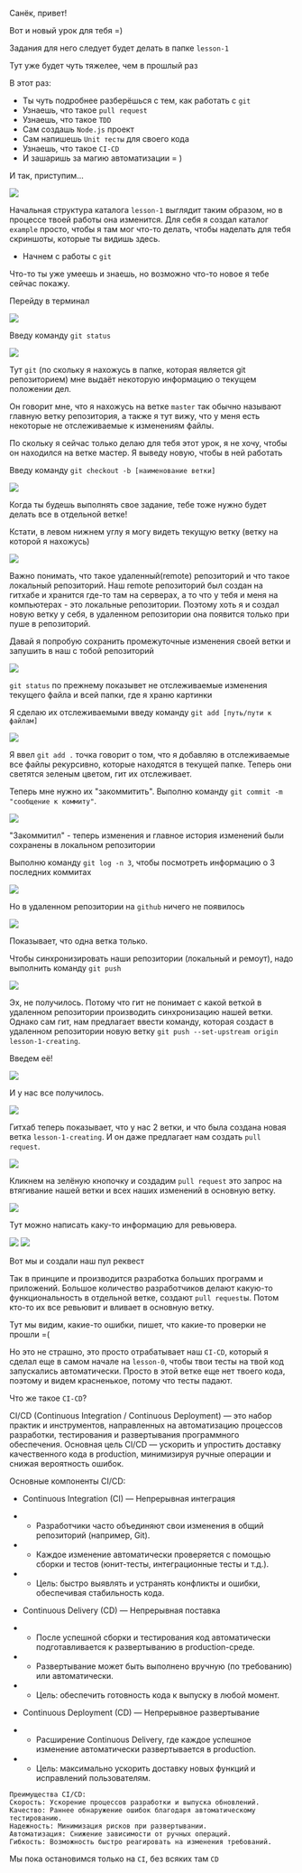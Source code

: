 Санёк, привет! 

Вот и новый урок для тебя =)

Задания для него следует будет делать в папке ```lesson-1```

Тут уже будет чуть тяжелее, чем в прошлый раз

В этот раз:
- Ты чуть подробнее разберёшься с тем, как работать с ```git```
- Узнаешь, что такое ```pull request```
- Узнаешь, что такое ```TDD```
- Сам создашь ```Node.js``` проект
- Сам напишешь ```Unit тесты``` для своего кода
- Узнаешь, что такое ```CI-CD```
- И зашаришь за магию автоматизации = )

И так, приступим...

<img src="./assets/1.png"/>

Начальная структура каталога ```lesson-1``` выглядит таким образом, но в процессе твоей работы она изменится. Для себя я создал каталог ```example``` просто, чтобы я там мог что-то делать, чтобы наделать для тебя скриншоты, которые ты видишь здесь. 

- Начнем с работы с ```git```

Что-то ты уже умеешь и знаешь, но возможно что-то новое я тебе сейчас покажу.

Перейду в терминал

<img src="./assets/2.png"/>

Введу команду ```git status```

<img src="./assets/3.png"/>

Тут ```git``` (по скольку я нахожусь в папке, которая является git репозиторием) мне 
выдаёт некоторую информацию о текущем положении дел.

Он говорит мне, что я нахожусь на ветке ```master``` так обычно называют главную ветку репозитория, а также я тут вижу, что у меня есть некоторые не отслеживаемые к изменениям файлы.

По скольку я сейчас только делаю для тебя этот урок, я не хочу, чтобы он находился на ветке мастер. Я выведу новую, чтобы в ней работать

Введу команду ```git checkout -b [наименование ветки]```

<img src="./assets/4.png"/>

Когда ты будешь выполнять свое задание, тебе тоже нужно будет делать все в отдельной ветке!

Кстати, в левом нижнем углу я могу видеть текущую ветку (ветку на которой я нахожусь)

<img src="./assets/5.png"/>

Важно понимать, что такое удаленный(remote) репозиторий и что такое локальный репозиторий.
Наш remote репозиторий был создан на гитхабе и хранится где-то там на серверах, а то что у тебя и меня на компьютерах - это локальные репозитории. Поэтому хоть я и создал новую ветку у себя, в удаленном репозитории она появится только при пуше в репозиторий.

Давай я попробую сохранить промежуточные изменения своей ветки и запушить в наш с тобой репозиторий

<img src="./assets/6.png"/>

```git status``` по прежнему показывет не отслеживаемые изменения текущего файла и всей папки, где я храню картинки 

Я сделаю их отслеживаемыми введу команду ```git add [путь/пути к файлам]```

<img src="./assets/7.png"/>

Я ввел ```git add .``` точка говорит о том, что я добавляю в отслеживаемые все файлы рекурсивно, которые находятся в текущей папке. Теперь они светятся зеленым цветом, гит их отслеживает.

Теперь мне нужно их "закоммитить". Выполню команду ```git commit -m "сообщение к коммиту"```.

<img src="./assets/8.png"/>

"Закоммитил" - теперь изменения и главное история изменений были сохранены в локальном репозитории

Выполню команду ```git log -n 3```, чтобы посмотреть информацию о 3 последних коммитах

<img src="./assets/9.png"/>

Но в удаленном репозитории на ```github``` ничего не появилось

<img src="./assets/10.png"/>

Показывает, что одна ветка только.

Чтобы синхронизировать наши репозитории (локальный и ремоут), надо выполнить команду ```git push```

<img src="./assets/11.png"/>

Эх, не получилось. Потому что гит не понимает с какой веткой в удаленном репозитории производить синхронизацию нашей ветки. Однако сам гит, нам предлагает ввести команду, которая создаст в удаленном репозитории новую ветку ```git push --set-upstream origin lesson-1-creating```.

Введем её!

<img src="./assets/12.png"/>

И у нас все получилось.

<img src="./assets/13.png"/>

Гитхаб теперь показывает, что у нас 2 ветки, и что была создана новая ветка ```lesson-1-creating```. И он даже предлагает нам создать ```pull request```.

<img src="./assets/14.png"/>

Кликнем на зелёную кнопочку и создадим ```pull request``` это запрос на втягивание нашей ветки и всех наших изменений в основную ветку.

<img src="./assets/15.png"/>

Тут можно написать каку-то информацию для ревьювера.

<img src="./assets/16.png"/>

<img src="./assets/17.png"/>

Вот мы и создали наш пул реквест

Так в принципе и производится разработка больших программ и приложений. Большое количество разработчиков делают какую-то функциональность в отдельной ветке, создают ```pull request```ы.
Потом кто-то их все ревьювит и вливает в основную ветку.

Тут мы видим, какие-то ошибки, пишет, что какие-то проверки не прошли =(

Но это не страшно, это просто отрабатывает наш ```CI-CD```, который я сделал еще в самом начале на ```lesson-0```, чтобы твои тесты на твой код запускались автоматически. Просто в этой ветке еще нет твоего кода, поэтому и видем красненькое, потому что тесты падают.

Что же такое ```CI-CD```?

CI/CD (Continuous Integration / Continuous Deployment) — это набор практик и инструментов, направленных на автоматизацию процессов разработки, тестирования и развертывания программного обеспечения. Основная цель CI/CD — ускорить и упростить доставку качественного кода в production, минимизируя ручные операции и снижая вероятность ошибок.

Основные компоненты CI/CD:
- Continuous Integration (CI) — Непрерывная интеграция

- - Разработчики часто объединяют свои изменения в общий репозиторий (например, Git).

- - Каждое изменение автоматически проверяется с помощью сборки и тестов (юнит-тесты, интеграционные тесты и т.д.).

- - Цель: быстро выявлять и устранять конфликты и ошибки, обеспечивая стабильность кода.

- Continuous Delivery (CD) — Непрерывная поставка

- - После успешной сборки и тестирования код автоматически подготавливается к развертыванию в production-среде.

- - Развертывание может быть выполнено вручную (по требованию) или автоматически.

- - Цель: обеспечить готовность кода к выпуску в любой момент.

- Continuous Deployment (CD) — Непрерывное развертывание

- - Расширение Continuous Delivery, где каждое успешное изменение автоматически развертывается в production.

- - Цель: максимально ускорить доставку новых функций и исправлений пользователям.

```
Преимущества CI/CD:
Скорость: Ускорение процессов разработки и выпуска обновлений.
Качество: Раннее обнаружение ошибок благодаря автоматическому тестированию.
Надежность: Минимизация рисков при развертывании.
Автоматизация: Снижение зависимости от ручных операций.
Гибкость: Возможность быстро реагировать на изменения требований.
```

Мы пока остановимся только на ```CI```, без всяких там ```CD```
